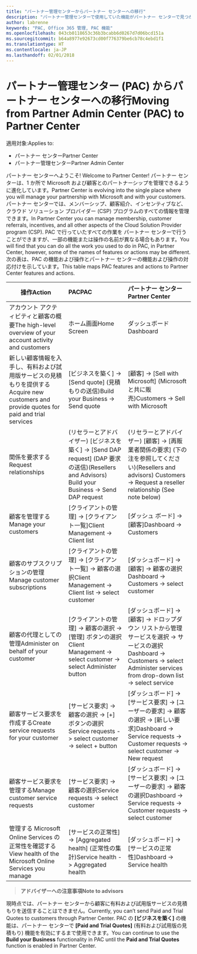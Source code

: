```yaml
---
title: "パートナー管理センターからパートナー センターへの移行"
description: "パートナー管理センターで使用していた機能がパートナー センターで見つかります"
author: labrenne
keywords: "PAC, Office 365 管理, PAC 機能"
ms.openlocfilehash: 043cb0118653c36b3bcabb6d0267d7d06bcd151a
ms.sourcegitcommit: b64a8977e92673cd00f776379be6cb78c4ebd1f1
ms.translationtype: HT
ms.contentlocale: ja-JP
ms.lasthandoff: 02/01/2018
---
```

# <a name="moving-from-partner-admin-center-pac-to-partner-center"></a><span data-ttu-id="ce2ae-104">パートナー管理センター (PAC) からパートナー センターへの移行</span><span class="sxs-lookup"><span data-stu-id="ce2ae-104">Moving from Partner Admin Center (PAC) to Partner Center</span></span>

<span data-ttu-id="ce2ae-105">適用対象:</span><span class="sxs-lookup"><span data-stu-id="ce2ae-105">Applies to:</span></span>
- <span data-ttu-id="ce2ae-106">パートナー センター</span><span class="sxs-lookup"><span data-stu-id="ce2ae-106">Partner Center</span></span>
- <span data-ttu-id="ce2ae-107">パートナー管理センター</span><span class="sxs-lookup"><span data-stu-id="ce2ae-107">Partner Admin Center</span></span>

<span data-ttu-id="ce2ae-108">パートナー センターへようこそ! </span><span class="sxs-lookup"><span data-stu-id="ce2ae-108">Welcome to Partner Center!</span></span> <span data-ttu-id="ce2ae-109">パートナー センターは、1 か所で Microsoft および顧客とのパートナーシップを管理できるように進化しています。</span><span class="sxs-lookup"><span data-stu-id="ce2ae-109">Partner Center is evolving into the single place where you will manage your partnership with Microsoft and with your customers.</span></span> <span data-ttu-id="ce2ae-110">パートナー センターでは、メンバーシップ、顧客紹介、インセンティブなど、クラウド ソリューション プロバイダー (CSP) プログラムのすべての情報を管理できます。</span><span class="sxs-lookup"><span data-stu-id="ce2ae-110">In Partner Center you can manage membership, customer referrals, incentives, and all other aspects of the Cloud Solution Provider program (CSP).</span></span> <span data-ttu-id="ce2ae-111">PAC で行っていたすべての作業を パートナー センターで行うことができますが、一部の機能または操作の名前が異なる場合もあります。</span><span class="sxs-lookup"><span data-stu-id="ce2ae-111">You will find that you can do all the work you used to do in PAC, in Partner Center, however, some of the names of features or actions may be different.</span></span> <span data-ttu-id="ce2ae-112">次の表は、PAC の機能および操作とパートナー センターの機能および操作の対応付けを示しています。</span><span class="sxs-lookup"><span data-stu-id="ce2ae-112">This table maps PAC features and actions to Partner Center features and actions.</span></span>


|**<span data-ttu-id="ce2ae-113">操作</span><span class="sxs-lookup"><span data-stu-id="ce2ae-113">Action</span></span>**   |**<span data-ttu-id="ce2ae-114">PAC</span><span class="sxs-lookup"><span data-stu-id="ce2ae-114">PAC</span></span>**   |**<span data-ttu-id="ce2ae-115">パートナー センター</span><span class="sxs-lookup"><span data-stu-id="ce2ae-115">Partner Center</span></span>**   |
|--------------|:--------------|:---------------|
|<span data-ttu-id="ce2ae-116">アカウント アクティビティと顧客の概要</span><span class="sxs-lookup"><span data-stu-id="ce2ae-116">The high-level overview of your account activity and customers</span></span>|<span data-ttu-id="ce2ae-117">ホーム画面</span><span class="sxs-lookup"><span data-stu-id="ce2ae-117">Home Screen</span></span>|<span data-ttu-id="ce2ae-118">ダッシュボード</span><span class="sxs-lookup"><span data-stu-id="ce2ae-118">Dashboard</span></span>|
|<span data-ttu-id="ce2ae-119">新しい顧客情報を入手し、有料および試用版サービスの見積もりを提供する</span><span class="sxs-lookup"><span data-stu-id="ce2ae-119">Acquire new customers and provide quotes for paid and trial services</span></span>|<span data-ttu-id="ce2ae-120">[ビジネスを築く] -> [Send quote] (見積もりの送信)</span><span class="sxs-lookup"><span data-stu-id="ce2ae-120">Build your Business -> Send quote</span></span>|<span data-ttu-id="ce2ae-121">[顧客] -> [Sell with Microsoft] (Microsoft と共に販売)</span><span class="sxs-lookup"><span data-stu-id="ce2ae-121">Customers -> Sell with Microsoft</span></span>|
|<span data-ttu-id="ce2ae-122">関係を要求する</span><span class="sxs-lookup"><span data-stu-id="ce2ae-122">Request relationships</span></span>|<span data-ttu-id="ce2ae-123">(リセラーとアドバイザー) [ビジネスを築く] -> [Send DAP request] (DAP 要求の送信)</span><span class="sxs-lookup"><span data-stu-id="ce2ae-123">(Resellers and Advisors) Build your Business -> Send DAP request</span></span>|<span data-ttu-id="ce2ae-124">(リセラーとアドバイザー) [顧客] -> [再販業者関係の要求] (下の注を参照してください)</span><span class="sxs-lookup"><span data-stu-id="ce2ae-124">(Resellers and advisors) Customers -> Request a reseller relationship (See note below)</span></span>|
|<span data-ttu-id="ce2ae-125">顧客を管理する</span><span class="sxs-lookup"><span data-stu-id="ce2ae-125">Manage your customers</span></span>|<span data-ttu-id="ce2ae-126">[クライアントの管理] -> [クライアント一覧]</span><span class="sxs-lookup"><span data-stu-id="ce2ae-126">Client Management -> Client list</span></span>|<span data-ttu-id="ce2ae-127">[ダッシュ ボード] -> [顧客]</span><span class="sxs-lookup"><span data-stu-id="ce2ae-127">Dashboard -> Customers</span></span>|
|<span data-ttu-id="ce2ae-128">顧客のサブスクリプションの管理</span><span class="sxs-lookup"><span data-stu-id="ce2ae-128">Manage customer subscriptions</span></span>|<span data-ttu-id="ce2ae-129">[クライアントの管理] -> [クライアント一覧] -> 顧客の選択</span><span class="sxs-lookup"><span data-stu-id="ce2ae-129">Client Management -> Client list -> select customer</span></span>|<span data-ttu-id="ce2ae-130">[ダッシュボード] -> [顧客] -> 顧客の選択</span><span class="sxs-lookup"><span data-stu-id="ce2ae-130">Dashboard -> Customers -> select customer</span></span>|
|<span data-ttu-id="ce2ae-131">顧客の代理としての管理</span><span class="sxs-lookup"><span data-stu-id="ce2ae-131">Administer on behalf of your customer</span></span>|<span data-ttu-id="ce2ae-132">[クライアントの管理] -> 顧客の選択 -> [管理] ボタンの選択</span><span class="sxs-lookup"><span data-stu-id="ce2ae-132">Client Management -> select customer -> select Administer button</span></span>|<span data-ttu-id="ce2ae-133">[ダッシュボード] -> [顧客] -> ドロップダウン リストから管理サービスを選択 -> サービスの選択</span><span class="sxs-lookup"><span data-stu-id="ce2ae-133">Dashboard -> Customers -> select Administer services from drop-down list -> select service</span></span>|
|<span data-ttu-id="ce2ae-134">顧客サービス要求を作成する</span><span class="sxs-lookup"><span data-stu-id="ce2ae-134">Create service requests for your customer</span></span>|<span data-ttu-id="ce2ae-135">[サービス要求] -> 顧客の選択 -> [+] ボタンの選択</span><span class="sxs-lookup"><span data-stu-id="ce2ae-135">Service requests -> select customer -> select + button</span></span> | <span data-ttu-id="ce2ae-136">[ダッシュボード] -> [サービス要求] -> [ユーザーの要求] -> 顧客の選択 -> [新しい要求]</span><span class="sxs-lookup"><span data-stu-id="ce2ae-136">Dashboard -> Service requests -> Customer requests -> select customer -> New request</span></span>|
|<span data-ttu-id="ce2ae-137">顧客サービス要求を管理する</span><span class="sxs-lookup"><span data-stu-id="ce2ae-137">Manage customer service requests</span></span>| <span data-ttu-id="ce2ae-138">[サービス要求] -> 顧客の選択</span><span class="sxs-lookup"><span data-stu-id="ce2ae-138">Service requests -> select customer</span></span>|<span data-ttu-id="ce2ae-139">[ダッシュボード] -> [サービス要求] -> [ユーザーの要求] -> 顧客の選択</span><span class="sxs-lookup"><span data-stu-id="ce2ae-139">Dashboard -> Service requests -> Customer requests -> select customer</span></span>|
|<span data-ttu-id="ce2ae-140">管理する Microsoft Online Services の正常性を確認する</span><span class="sxs-lookup"><span data-stu-id="ce2ae-140">View health of the Microsoft Online Services you manage</span></span>|<span data-ttu-id="ce2ae-141">[サービスの正常性] -> [Aggregated health] (正常性の集計)</span><span class="sxs-lookup"><span data-stu-id="ce2ae-141">Service health -> Aggregated health</span></span>|<span data-ttu-id="ce2ae-142">[ダッシュボード] -> [サービスの正常性]</span><span class="sxs-lookup"><span data-stu-id="ce2ae-142">Dashboard -> Service health</span></span>|

>**<span data-ttu-id="ce2ae-143">アドバイザーへの注意事項</span><span class="sxs-lookup"><span data-stu-id="ce2ae-143">Note to advisors</span></span>**<br> 

<span data-ttu-id="ce2ae-144">現時点では、パートナー センターから顧客に有料および試用版サービスの見積もりを送信することはできません。</span><span class="sxs-lookup"><span data-stu-id="ce2ae-144">Currently, you can’t send Paid and Trial Quotes to customers through Partner Center.</span></span>  <span data-ttu-id="ce2ae-145">PAC の **[ビジネスを築く]** の機能は、パートナー センターで **[Paid and Trial Quotes]** (有料および試用版の見積もり) 機能を有効にするまで使用できます。</span><span class="sxs-lookup"><span data-stu-id="ce2ae-145">You can continue to use the **Build your Business** functionality in PAC until the **Paid and Trial Quotes** function is enabled in Partner Center.</span></span>